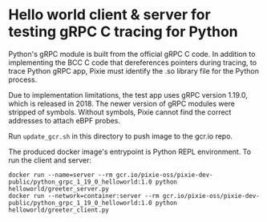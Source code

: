 # Hello world client & server for testing gRPC C tracing for Python

Python's gRPC module is built from the official gRPC C code. In addition to implementing the BCC C
code that dereferences pointers during tracing, to trace Python gRPC app, Pixie must identify the
.so library file for the Python process.

Due to implementation limitations, the test app uses gRPC version 1.19.0, which is released in 2018.
The newer version of gRPC modules were stripped of symbols. Without symbols, Pixie cannot find the
correct addresses to attach eBPF probes.

Run `update_gcr.sh` in this directory to push image to the gcr.io repo.

The produced docker image's entrypoint is Python REPL environment. To run the client and server:

```
docker run --name=server --rm gcr.io/pixie-oss/pixie-dev-public/python_grpc_1_19_0_helloworld:1.0 python helloworld/greeter_server.py
docker run --network=container:server --rm gcr.io/pixie-oss/pixie-dev-public/python_grpc_1_19_0_helloworld:1.0 python helloworld/greeter_client.py
```
